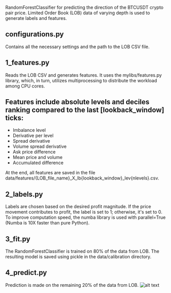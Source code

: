 RandomForestClassifier for predicting the direction of the BTCUSDT crypto pair price. Limited Order Book (LOB) data of varying depth is used to generate labels and features.

## configurations.py
Contains all the necessary settings and the path to the LOB CSV file.

## 1_features.py
Reads the LOB CSV and generates features. It uses the mylibs/features.py library, which, in turn, utilizes multiprocessing to distribute the workload among CPU cores.

## Features include absolute levels and deciles ranking compared to the last [lookback_window] ticks:
- Imbalance level
- Derivative per level
- Spread derivative
- Volume spread derivative
- Ask price difference
- Mean price and volume
- Accumulated difference

At the end, all features are saved in the file data/features/{LOB_file_name}_X_lb{lookback_window}_lev{nlevels}.csv.

## 2_labels.py
Labels are chosen based on the desired profit magnitude. If the price movement contributes to profit, the label is set to 1; otherwise, it's set to 0. To improve computation speed, the numba library is used with parallel=True (Numba is 10X faster than pure Python).

## 3_fit.py
The RandomForestClassifier is trained on 80% of the data from LOB. The resulting model is saved using pickle in the data/calibration directory.

## 4_predict.py
Prediction is made on the remaining 20% of the data from LOB.
![alt text](https://github.com/DrZuse/rf-binance_realtime_bookticker_v0.01/blob/master/predict.png?raw=true)
